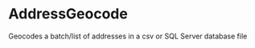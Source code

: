 AddressGeocode
==============

Geocodes a batch/list of addresses in a csv or SQL Server database file
